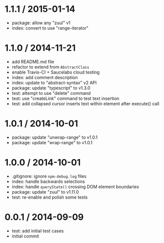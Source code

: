 
1.1.1 / 2015-01-14
==================

  * package: allow any "zuul" v1
  * index: convert to use "range-iterator"

1.1.0 / 2014-11-21
==================

  * add README.md file
  * refactor to extend from `AbstractClass`
  * enable Travis-CI + Saucelabs cloud testing
  * index: add comment description
  * index: update to "abstract-syntax" v2 API
  * package: update "typescript" to v1.3.0
  * test: attempt to use "delete" command
  * test: use "createLink" command to test text insertion
  * test: add collapsed cursor inserts text within element after execute() call

1.0.1 / 2014-10-01
==================

  * package: update "unwrap-range" to v1.0.1
  * package: update "wrap-range" to v1.0.1

1.0.0 / 2014-10-01
==================

  * .gitignore: ignore `npm-debug.log` files
  * index: handle backwards selections
  * index: handle `queryState()` crossing DOM element boundaries
  * package: update "zuul" to v1.11.0
  * test: re-enable and polish some tests

0.0.1 / 2014-09-09
==================

  * test: add initial test cases
  * initial commit
